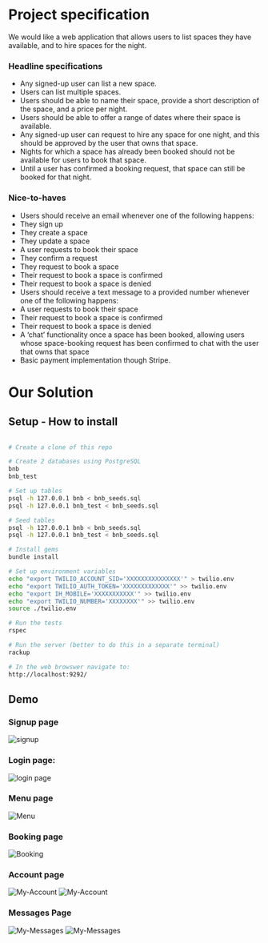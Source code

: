 # Project specification

We would like a web application that allows users to list spaces they have available, and to hire spaces for the night.

### Headline specifications

- Any signed-up user can list a new space.
- Users can list multiple spaces.
- Users should be able to name their space, provide a short description of the space, and a price per night.
- Users should be able to offer a range of dates where their space is available.
- Any signed-up user can request to hire any space for one night, and this should be approved by the user that owns that space.
- Nights for which a space has already been booked should not be available for users to book that space.
- Until a user has confirmed a booking request, that space can still be booked for that night.

### Nice-to-haves

- Users should receive an email whenever one of the following happens:
 - They sign up
 - They create a space
 - They update a space
 - A user requests to book their space
 - They confirm a request
 - They request to book a space
 - Their request to book a space is confirmed
 - Their request to book a space is denied
- Users should receive a text message to a provided number whenever one of the following happens:
 - A user requests to book their space
 - Their request to book a space is confirmed
 - Their request to book a space is denied
- A ‘chat’ functionality once a space has been booked, allowing users whose space-booking request has been confirmed to chat with the user that owns that space
- Basic payment implementation though Stripe.

# Our Solution

## Setup - How to install

```bash

# Create a clone of this repo

# Create 2 databases using PostgreSQL
bnb
bnb_test

# Set up tables
psql -h 127.0.0.1 bnb < bnb_seeds.sql
psql -h 127.0.0.1 bnb_test < bnb_seeds.sql

# Seed tables
psql -h 127.0.0.1 bnb < bnb_seeds.sql
psql -h 127.0.0.1 bnb_test < bnb_seeds.sql

# Install gems
bundle install

# Set up environment variables
echo "export TWILIO_ACCOUNT_SID='XXXXXXXXXXXXXXX'" > twilio.env
echo "export TWILIO_AUTH_TOKEN='XXXXXXXXXXXXX'" >> twilio.env
echo "export IH_MOBILE='XXXXXXXXXXX'" >> twilio.env
echo "export TWILIO_NUMBER='XXXXXXXX'" >> twilio.env
source ./twilio.env

# Run the tests
rspec

# Run the server (better to do this in a separate terminal)
rackup

# In the web browswer navigate to:
http://localhost:9292/
```
## Demo

### Signup page
![signup](https://github.com/HOOLAHAN/arkle-bnb/blob/main/images/signup.png)

### Login page:
![login page](https://github.com/HOOLAHAN/arkle-bnb/blob/main/images/login.png)

### Menu page
![Menu](https://github.com/HOOLAHAN/arkle-bnb/blob/main/images/menu.png)

### Booking page
![Booking](https://github.com/HOOLAHAN/arkle-bnb/blob/main/images/book-a-space.png)

### Account page
![My-Account](https://github.com/HOOLAHAN/arkle-bnb/blob/main/images/my-account-1.png)
![My-Account](https://github.com/HOOLAHAN/arkle-bnb/blob/main/images/my-account-2.png)

### Messages Page
![My-Messages](https://github.com/HOOLAHAN/arkle-bnb/blob/main/images/my-messages-1.png)
![My-Messages](https://github.com/HOOLAHAN/arkle-bnb/blob/main/images/my-messages-2.png)
